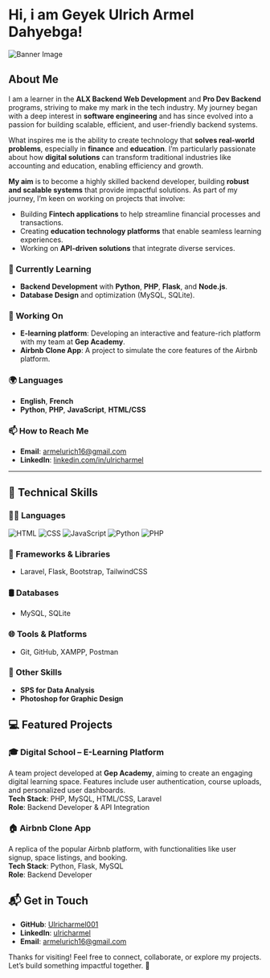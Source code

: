 # Hi, i am Geyek Ulrich Armel Dahyebga! 

![Banner Image](https://github.com/Ulricharmel001/Ulricharmel001/blob/main/banner.png?raw=true)

## About Me 

I am a learner in the **ALX Backend Web Development** and **Pro Dev Backend** programs, striving to make my mark in the tech industry. My journey began with a deep interest in **software engineering** and has since evolved into a passion for building scalable, efficient, and user-friendly backend systems.

What inspires me is the ability to create technology that **solves real-world problems**, especially in **finance** and **education**. I’m particularly passionate about how **digital solutions** can transform traditional industries like accounting and education, enabling efficiency and growth.

**My aim** is to become a highly skilled backend developer, building **robust and scalable systems** that provide impactful solutions. As part of my journey, I’m keen on working on projects that involve:

- Building **Fintech applications** to help streamline financial processes and transactions.
- Creating **education technology platforms** that enable seamless learning experiences.
- Working on **API-driven solutions** that integrate diverse services.

### 🌱 Currently Learning
- **Backend Development** with **Python**, **PHP**, **Flask**, and **Node.js**.
- **Database Design** and optimization (MySQL, SQLite).

### 🔭 Working On
- **E-learning platform**: Developing an interactive and feature-rich platform with my team at **Gep Academy**.
- **Airbnb Clone App**: A project to simulate the core features of the Airbnb platform.

### 🌍 Languages
- **English**, **French**
- **Python**, **PHP**, **JavaScript**, **HTML/CSS**

### 📫 How to Reach Me
- **Email**: [armelurich16@gmail.com](mailto:armelurich16@gmail.com)
- **LinkedIn**: [linkedin.com/in/ulricharmel](https://www.linkedin.com/in/ulricharmel)

---

## 💼 Technical Skills

### 👨‍💻 Languages
![HTML](https://img.shields.io/badge/-HTML-E34F26?style=flat-square&logo=html5&logoColor=white)
![CSS](https://img.shields.io/badge/-CSS-1572B6?style=flat-square&logo=css3&logoColor=white)
![JavaScript](https://img.shields.io/badge/-JavaScript-F7DF1E?style=flat-square&logo=javascript&logoColor=black)
![Python](https://img.shields.io/badge/-Python-3776AB?style=flat-square&logo=python&logoColor=white)
![PHP](https://img.shields.io/badge/-PHP-777BB4?style=flat-square&logo=php&logoColor=white)

### 🧱 Frameworks & Libraries
- Laravel, Flask, Bootstrap, TailwindCSS

### 🛢 Databases
- MySQL, SQLite

### 🌐 Tools & Platforms
- Git, GitHub, XAMPP, Postman

### 🎨 Other Skills
- **SPS for Data Analysis**  
- **Photoshop for Graphic Design**  



## 💻 Featured Projects

### 🎓 **Digital School** – E-Learning Platform
A team project developed at **Gep Academy**, aiming to create an engaging digital learning space. Features include user authentication, course uploads, and personalized user dashboards.  
**Tech Stack**: PHP, MySQL, HTML/CSS, Laravel  
**Role**: Backend Developer & API Integration

### 🏠 **Airbnb Clone App**
A replica of the popular Airbnb platform, with functionalities like user signup, space listings, and booking.  
**Tech Stack**: Python, Flask, MySQL  
**Role**: Backend Developer



## 📬 Get in Touch

- **GitHub**: [Ulricharmel001](https://github.com/Ulricharmel001)
- **LinkedIn**: [ulricharmel](https://www.linkedin.com/in/ulricharmel)
- **Email**: [armelurich16@gmail.com](mailto:armelurich16@gmail.com)



Thanks for visiting! Feel free to connect, collaborate, or explore my projects. Let’s build something impactful together. 🚀
